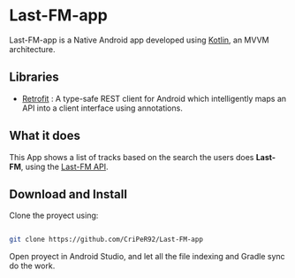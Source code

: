 # Last-FM-app

Last-FM-app is a Native Android app developed using [Kotlin](https://kotlinlang.org/), an MVVM architecture.

## Libraries

-  [Retrofit](http://square.github.io/retrofit/) : A type-safe REST client for Android which intelligently maps an API into a client interface using annotations.

## What it does

This App shows a list of tracks based on the search the users does  **Last-FM**, using the [Last-FM API](https://www.last.fm/api//).

## Download and Install

Clone the proyect using:

  
```bash

git clone https://github.com/CriPeR92/Last-FM-app

```

Open proyect in Android Studio, and let all the file indexing and Gradle sync do the work.
